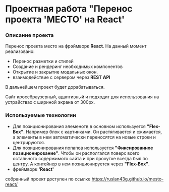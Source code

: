 # Проектная работа "Перенос проекта 'МЕСТО' на React'


### Описание проекта
Перенос проекта место на фрэймворк **React**. На данный момент реализовано:
- Перенос разметки и стилей
- Создание и рендеринг необходимых компонентов
- Открытие и закрытие модальных окон.
- взаимодействие с сервером через **REST API**

В дальнейшем проект будет дорабатываться.

Сайт кроссбраузерный, адаптивный и подходит для использования на устрайствах с шириной экрана от 300px.


### Используемые технологии

- Для позиционирования элеменотв в основном используется **"Flex-Box"**.
Например блок с картинками. Он растягивается и сжимается, а элементы в нем автоматически переносятся на новые строки и центрируются.
- Для позиционирования попапов используется **"Фиксированное позиционирование"**. Чтобы он располгался поверх всего остального содержимого сайта и при прокутке всегда был по центру. А контейнер в нем позиционируется через **"Flex-Box"**.
- фреймворк **'React'**

собранный проект доступен по ссылке https://ruslan43g.github.io/mesto-react/
